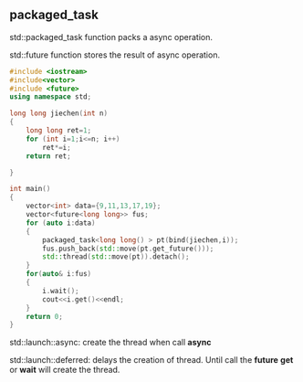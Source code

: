 ## packaged_task

std::packaged_task function packs a async operation.

std::future function stores the result of async operation.

```C++
#include <iostream>
#include<vector>
#include <future>
using namespace std;

long long jiechen(int n)
{
    long long ret=1;
    for (int i=1;i<=n; i++)
        ret*=i;
    return ret;

}

int main()
{
    vector<int> data={9,11,13,17,19};
    vector<future<long long>> fus;
    for (auto i:data)
    {
        packaged_task<long long() > pt(bind(jiechen,i));
        fus.push_back(std::move(pt.get_future()));
        std::thread(std::move(pt)).detach();
    }
    for(auto& i:fus)
    {
        i.wait();
        cout<<i.get()<<endl;
    }
    return 0;
}
```



std::launch::async: create the thread when call **async**

std::launch::deferred: delays the creation of thread. Until call the **future** **get** or **wait** will create the thread.





